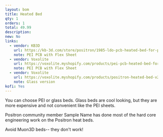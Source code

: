 ```yaml
---
layout: bom
title: Heated Bed
qty: 1
orders: 1
total: 49.99
description: 
new: No
links:
  - vendor: KB3D
    url: https://kb-3d.com/store/positron/1985-ldo-pcb-heated-bed-for-positron-with-flex-sheet-1729548921293.html
    note: PEI PCB with Flex Sheet
  - vendor: Voxolite
    url: https://voxolite.myshopify.com/products/pei-pcb-heated-bed-for-positron
    note: PEI PCB with Flex Sheet
  - vendor: Voxolite
    url: https://voxolite.myshopify.com/products/positron-heated-bed-v2-3-edge-connector
    note: Glass version
kofi: Yes
---
```


You can choose PEI or glass beds. Glass beds are cool looking, but they are more expensive and not convenient like the PEI sheets.

Positron community member Sample Name has done most of the hard core engineering work on the Positron heat beds.

Avoid Muon3D beds-- they don't work!
